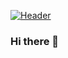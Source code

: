 [![Header](https://github.com/Tr3ntu/Tr3ntu/blob/3ada48cea9ab797a96e4428ab48c3dc20e9ad398/contents/giphy.gif "Header")](https://tr3ntu.com/)

### Hi there 👋

<!--
**Tr3ntu/Tr3ntu** is a ✨ _special_ ✨ repository because its `README.md` (this file) appears on your GitHub profile.

Here are some ideas to get you started:

- 🔭 I’m currently working on ...
- 🌱 I’m currently learning ...
- 👯 I’m looking to collaborate on ...
- 🤔 I’m looking for help with ...
- 💬 Ask me about ...
- 📫 How to reach me: ...
- 😄 Pronouns: ...
- ⚡ Fun fact: ...
-->
